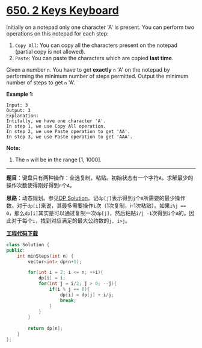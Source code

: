 # [650. 2 Keys Keyboard](https://leetcode.com/problems/2-keys-keyboard/)

Initially on a notepad only one character 'A' is present. You can perform two operations on this notepad for each step:

1. `Copy All`: You can copy all the characters present on the notepad (partial copy is not allowed).
2. `Paste`: You can paste the characters which are copied **last time**.

Given a number `n`. You have to get **exactly** `n` 'A' on the notepad by performing the minimum number of steps permitted. Output the minimum number of steps to get `n` 'A'.

**Example 1:**

```
Input: 3
Output: 3
Explanation:
Intitally, we have one character 'A'.
In step 1, we use Copy All operation.
In step 2, we use Paste operation to get 'AA'.
In step 3, we use Paste operation to get 'AAA'.
```

 **Note:**

1. The `n` will be in the range [1, 1000].

-----

**题目**：键盘只有两种操作：全选复制，粘贴。初始状态有一个字符`A`，求解最少的操作次数使得刚好得到`n`个`A`。

**思路**：动态规划。参见[DP Solution](https://leetcode.com/problems/2-keys-keyboard/discuss/105899/Java-DP-Solution)。记`dp[j]`表示得到`j`个`A`所需要的最少操作数。对于`dp[i]`来说，其最多需要操作`i`次（1次复制，i-1次粘贴）。如果`i%j == 0`，那么`dp[i]`其实是可以通过复制一次`dp[j]`，然后粘贴`i/j -1`次得到`i`个`A`的。因此对于每个`i`，找到对应满足的最大公约数的`j, i>j`。

[**工程代码下载**](https://github.com/shenkh/leetcode)

```cpp
class Solution {
public:
    int minSteps(int n) {
        vector<int> dp(n+1);

        for(int i = 2; i <= n; ++i){
            dp[i] = i;
            for(int j = i/2; j > 0; --j){
                if(i % j == 0){
                    dp[i] = dp[j] + i/j;
                    break;
                }
            }
        }
        
        return dp[n];
    }
};
```

